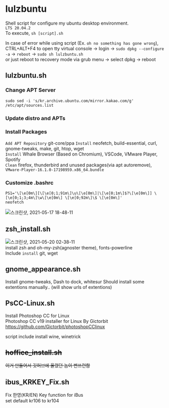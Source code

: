 # lulzbuntu
Shell script for configure my ubuntu desktop environment.  
`LTS 20.04.2`   
To execute, `sh [script].sh`

In case of error while using script (Ex. `oh no something has gone wrong`),   
CTRL+ALT+F4 to open tty virtual console -> login -> `sudo dpkg --configure -a` -> `reboot` -> `sudo sh lulzbuntu.sh`   
or just reboot to recovery mode via grub menu -> select dpkg -> reboot   


## lulzbuntu.sh
### Change APT Server
`sudo sed -i 's/kr.archive.ubuntu.com/mirror.kakao.com/g' /etc/apt/sources.list`
### Update distro and APTs
### Install Packages
`Add APT Repository` git-core/ppa
`Install` neofetch, build-essential, curl, gnome-tweaks, make, git, htop, wget   
`Install` Whale Browser (Based on Chromium), VSCode, VMware Player, Spotify    
`Clean` firefox, thunderbird and unused packages(via apt autoremove), `VMware-Player-16.1.0-17198959.x86_64.bundle`   
  
### Customize .bashrc
```
PS1='\[\e[0m\][\[\e[0;1;91m\]\u\[\e[0m\]|\[\e[0;1m\]$?\[\e[0m\]] \[\e[0;1;3;4m\]\w\[\e[0m\] \[\e[0;92m\]\$ \[\e[0m\]'
neofetch
```
![스크린샷, 2021-05-17 18-48-11](https://user-images.githubusercontent.com/42508318/118469207-75f96280-b740-11eb-84fa-936fe663bd49.png)


## zsh_install.sh
![스크린샷, 2021-05-20 02-38-11](https://user-images.githubusercontent.com/42508318/118858803-7fd3bf00-b914-11eb-8471-d3ad4a712f81.png)    
install zsh and oh-my-zsh(agnoster theme), fonts-powerline   
Include `install` git, wget   

## gnome_appearance.sh
Install gnome-tweaks, Dash to dock, whitesur
Should install some extentions manually.. (will show urls of extentions)

## PsCC-Linux.sh
Install Photoshop CC for Linux   
Photoshop CC v19 installer for Linux  By  Gictorbit
https://github.com/Gictorbit/photoshopCClinux

script include install wine, winetrick   

## ~~hoffice_install.sh~~
~~이거 만들어서 깃허브에 올렸던 놈이 빤쓰런함~~


## ibus_KRKEY_Fix.sh
Fix 한영(KR/EN) Key function for iBus   
set default kr106 to kr104
